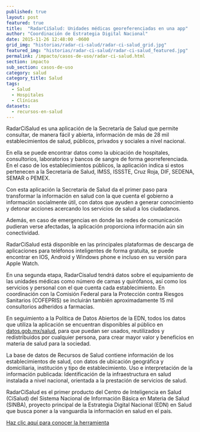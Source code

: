 ```yaml
---
published: true
layout: post
featured: true
title:  "RadarCiSalud: Unidades médicas georeferenciadas en una app"
author: "Coordinación de Estrategia Digital Nacional"
date: 2015-11-26 12:48:00 -0600
grid_img: "historias/radar-ci-salud/radar-ci-salud_grid.jpg"
featured_img: "historias/radar-ci-salud/radar-ci-salud_featured.jpg"
permalink: /impacto/casos-de-uso/radar-ci-salud.html
section: impacto
sub_section: casos-de-uso
category: salud
category_title: Salud
tags:
  - Salud
  - Hospitales
  - Clínicas
datasets:
  - recursos-en-salud
---
```


RadarCiSalud es una aplicación de la Secretaría de Salud que permite consultar, de manera fácil y abierta, información de más de 28 mil establecimientos de salud, públicos, privados y sociales a nivel nacional.

En ella se puede encontrar datos como la ubicación de hospitales, consultorios, laboratorios y bancos de sangre de forma georreferenciada. En el caso de los establecimientos públicos, la aplicación indica si estos pertenecen a la Secretaría de Salud, IMSS, ISSSTE, Cruz Roja, DIF, SEDENA, SEMAR o PEMEX.  

Con esta aplicación la Secretaría de Salud da el primer paso para transformar la información en salud con la que cuenta el gobierno a información socialmente útil, con datos que ayuden a generar conocimiento y detonar acciones acercando los servicios de salud a los ciudadanos.

Además, en caso de emergencias en donde las redes de comunicación pudieran verse afectadas, la aplicación proporciona información aún sin conectividad.

RadarCiSalud está disponible en las principales plataformas de descarga de aplicaciones para teléfonos inteligentes de forma gratuita, se puede encontrar en IOS, Android y Windows phone e incluso en su versión para Apple Watch.

En una segunda etapa, RadarCisalud tendrá datos sobre el equipamiento de las unidades médicas como número de camas y quirófanos, así como los servicios y personal con el que cuenta cada establecimiento. En coordinación con la Comisión Federal para la Protección contra Riesgos Sanitarios (COFEPRIS) se incluirán también aproximadamente 15 mil consultorios adheridos a farmacias.

En seguimiento a la Política de Datos Abiertos de la EDN, todos los datos que utiliza la aplicación se encuentran disponibles al público en [datos.gob.mx/salud](http://datos.gob.mx/salud), para que puedan ser usados, reutilizados y redistribuidos por cualquier persona, para crear mayor valor y beneficios en materia de salud para la sociedad.

La base de datos de Recursos de Salud contiene información de los establecimientos de salud, con datos de ubicación geográfica y domiciliaria, institución y tipo de establecimiento. Uso e interpretación de la información publicada: Identificación de la infraestructura en salud instalada a nivel nacional, orientada a la prestación de servicios de salud.

RadarCiSalud es el primer producto del Centro de Inteligencia en Salud (CiSalud) del Sistema Nacional de Información Básica en Materia de Salud (SINBA), proyecto principal de la Estrategia Digital Nacional (EDN) en Salud que busca poner a la vanguardia la información en salud en el país.

[Haz clic aquí para conocer la herramienta](http://datos.gob.mx/herramientas/movil/radarcisalud.html)
